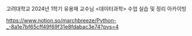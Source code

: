 
고려대학교 2024년 1학기 유용재 교수님 <데이터과학> 수업 실습 및 정리 아카이빙

https://www.notion.so/marchbreeze/Python-_-8a1e7bf65cff49f69f31e8fdabac3e74?pvs=4
